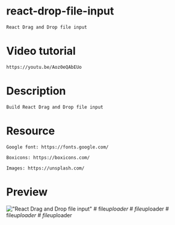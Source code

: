 # react-drop-file-input

    React Drag and Drop file input

# Video tutorial

    https://youtu.be/Aoz0eQAbEUo

# Description

    Build React Drag and Drop file input

# Resource

    Google font: https://fonts.google.com/

    Boxicons: https://boxicons.com/

    Images: https://unsplash.com/

# Preview

!["React Drag and Drop file input"](https://user-images.githubusercontent.com/67447840/135160494-703a6872-3ac9-4030-ae4c-d7771186f58b.jpg "React Drag and Drop file input")
#   f i l e _ u p l o a d e r  
 #   f i l e _ u p l o a d e r  
 #   f i l e _ u p l o a d e r  
 #   f i l e _ u p l o a d e r  
 